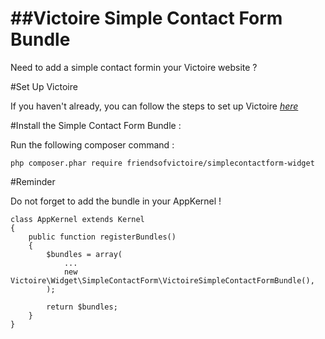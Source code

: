 ##Victoire Simple Contact Form Bundle
============

Need to add a simple contact formin your Victoire website ?

#Set Up Victoire

If you haven't already, you can follow the steps to set up Victoire *[here](https://github.com/Victoire/victoire/blob/master/setup.md)*

#Install the Simple Contact Form Bundle :

Run the following composer command :

    php composer.phar require friendsofvictoire/simplecontactform-widget

#Reminder

Do not forget to add the bundle in your AppKernel !

    class AppKernel extends Kernel
    {
        public function registerBundles()
        {
            $bundles = array(
                ...
                new Victoire\Widget\SimpleContactForm\VictoireSimpleContactFormBundle(),
            );

            return $bundles;
        }
    }
